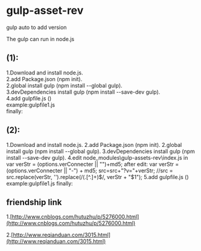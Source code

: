 # gulp-asset-rev
gulp auto to add version 

The gulp can run in node.js
## (1):
  1.Download and install node.js.  
  2.add Package.json (npm init).  
  2.global install gulp (npm install --global gulp).  
  3.devDependencies install gulp (npm install --save-dev gulp).  
  4.add gulpfile.js ()  
    example:gulpfile1.js  
  finally:  
    <link rel="stylesheet" href="./styles/test_0ede2cf.css" type="text/css" />
    <script src="./scripts/test_8ced4e6.js" type="text/javascript"></script> 
## (2):
  1.Download and install node.js.
  2.add Package.json (npm init).
  2.global install gulp (npm install --global gulp).
  3.devDependencies install gulp (npm install --save-dev gulp).
  4.edit node_modules\gulp-assets-rev\index.js in var verStr = (options.verConnecter || "")+md5;
    after edit:
    var verStr = (options.verConnecter || "-") + md5;
				src=src+"?v="+verStr;
        //src = src.replace(verStr, '').replace(/(\.[^\.]+)$/, verStr + "$1");
  5.add gulpfile.js ()
    example:gulpfile1.js
  finally:
    <link href="../css/index.css?v=-6bf2ddf" rel="stylesheet" >
    <script src="../scripts/index.js?v=-9df0888"></script>
## friendship link
  1.[http://www.cnblogs.com/hutuzhu/p/5276000.html](http://www.cnblogs.com/hutuzhu/p/5276000.html)      
  
  2.[http://www.reqianduan.com/3015.html](http://www.reqianduan.com/3015.html)
  
